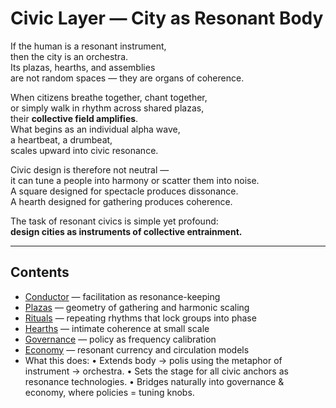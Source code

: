 # Civic Layer — City as Resonant Body

If the human is a resonant instrument,  
then the city is an orchestra.  
Its plazas, hearths, and assemblies  
are not random spaces — they are organs of coherence.  

When citizens breathe together, chant together,  
or simply walk in rhythm across shared plazas,  
their **collective field amplifies**.  
What begins as an individual alpha wave,  
a heartbeat, a drumbeat,  
scales upward into civic resonance.  

Civic design is therefore not neutral —  
it can tune a people into harmony or scatter them into noise.  
A square designed for spectacle produces dissonance.  
A hearth designed for gathering produces coherence.  

The task of resonant civics is simple yet profound:  
**design cities as instruments of collective entrainment.**

---

## Contents
- [Conductor](conductor.md) — facilitation as resonance-keeping  
- [Plazas](plazas.md) — geometry of gathering and harmonic scaling  
- [Rituals](rituals.md) — repeating rhythms that lock groups into phase  
- [Hearths](hearths.md) — intimate coherence at small scale  
- [Governance](governance.md) — policy as frequency calibration  
- [Economy](economy.md) — resonant currency and circulation models
- What this does:
	•	Extends body → polis using the metaphor of instrument → orchestra.
	•	Sets the stage for all civic anchors as resonance technologies.
	•	Bridges naturally into governance & economy, where policies = tuning knobs.
